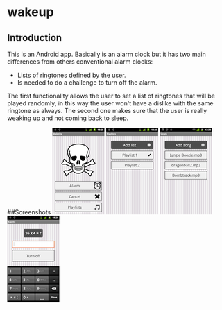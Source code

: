 wakeup
======
## Introduction
This is an Android app. Basically is an alarm clock but it has two main differences from others conventional alarm clocks:

*  Lists of ringtones defined by the user.
*  Is needed to do a challenge to turn off the alarm.

The first functionality allows the user to set a list of ringtones that will be played randomly, in this way the user won't have a dislike with the same ringtone as always. The second one makes sure that the user is really weaking up and not coming back to sleep.

##Screenshots
![Main Activity](screenshot1.png "Main Activity") ![List Activity](screenshot2.png "List Activity") ![Songs Activity](screenshot4.png "Songs Activity") ![Alarm Activity](screenshot3.png "Alarm Activity") 
